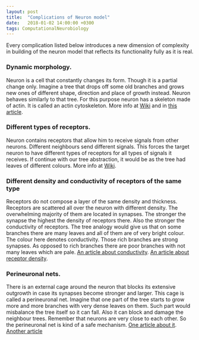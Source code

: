 ```yaml
---
layout: post
title:  "Complications of Neuron model"
date:   2018-01-02 14:00:00 +0300
tags: ComputationalNeurobiology
---
```


Every complication listed below introduces a new dimension of complexity in building of the neuron model that reflects its functionality fully as it is real.

### Dynamic morphology.
Neuron is a cell that constantly changes its form. Though it is a partial change only. Imagine a tree that drops off some old branches and grows new ones of different shape, direction and place of growth instead. Neuron behaves similarly to that tree. For this purpose neuron has a skeleton made of actin. It is called an actin cytoskeleton. More info at [Wiki](https://en.wikipedia.org/wiki/Actin_remodeling_of_neurons) and in [this article](http://www.annualreviews.org/doi/10.1146/annurev.cellbio.18.031802.150501).


### Different types of receptors.
Neuron contains receptors that allow him to receive signals from other neurons. Different neighbours send different signals. This forces the target neuron to have different types of receptors for all types of signals it receives. If continue with our tree abstraction, it would be as the tree had leaves of different colours. More info at [Wiki](https://en.wikipedia.org/wiki/Neurotransmitter_receptor).

### Different density and conductivity of receptors of the same type
Receptors do not compose a layer of the same density and thickness. Receptors are scattered all over the neuron with different density. The overwhelming majority of them are located in synapses. The stronger the synapse the highest the density of receptors there. Also the stronger the conductivity of receptors. The tree analogy would give us that on some branches there are many leaves and all of them are of very bright colour. The colour here denotes conductivity. Those rich branches are strong synapses. As opposed to rich branches there are poor branches with not many leaves which are pale. [An article about conductivity](https://www.ncbi.nlm.nih.gov/pmc/articles/PMC4309570/). [An article about receptor density](http://onlinelibrary.wiley.com/doi/10.1038/sj.bjp.0702849/abstract).

### Perineuronal nets.
There is an external cage around the neuron that blocks its extensive outgrowth in case its synapses become stronger and larger. This cage is called a perineuronal net. Imagine that one part of the tree starts to grow more and more branches with very dense leaves on them. Such part would misbalance the tree itself so it can fall. Also it can block and damage the neighbour trees. Remember that neurons are very close to each other. So the perineuronal net is kind of a safe mechanism. [One article about it](http://dx.doi.org/10.1016/S0166-2236(98)01298-3). [Another article](http://linkinghub.elsevier.com/retrieve/pii/S0006899316304930)
